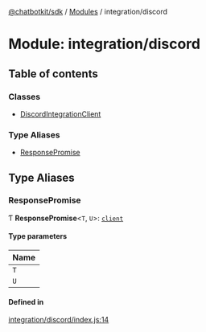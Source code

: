 [@chatbotkit/sdk](../README.md) / [Modules](../modules.md) / integration/discord

# Module: integration/discord

## Table of contents

### Classes

- [DiscordIntegrationClient](../classes/integration_discord.DiscordIntegrationClient.md)

### Type Aliases

- [ResponsePromise](integration_discord.md#responsepromise)

## Type Aliases

### ResponsePromise

Ƭ **ResponsePromise**\<`T`, `U`\>: [`client`](client.md)

#### Type parameters

| Name |
| :------ |
| `T` |
| `U` |

#### Defined in

[integration/discord/index.js:14](https://github.com/chatbotkit/node-sdk/blob/main/packages/sdk/src/integration/discord/index.js#L14)
